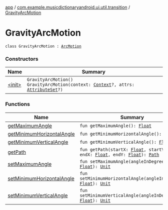 [app](../../index.md) / [com.example.musicdictionaryandroid.ui.util.transition](../index.md) / [GravityArcMotion](./index.md)

# GravityArcMotion

`class GravityArcMotion : `[`ArcMotion`](https://developer.android.com/reference/android/transition/ArcMotion.html)

### Constructors

| Name | Summary |
|---|---|
| [&lt;init&gt;](-init-.md) | `GravityArcMotion()`<br>`GravityArcMotion(context: `[`Context`](https://developer.android.com/reference/android/content/Context.html)`?, attrs: `[`AttributeSet`](https://developer.android.com/reference/android/util/AttributeSet.html)`?)` |

### Functions

| Name | Summary |
|---|---|
| [getMaximumAngle](get-maximum-angle.md) | `fun getMaximumAngle(): `[`Float`](https://kotlinlang.org/api/latest/jvm/stdlib/kotlin/-float/index.html) |
| [getMinimumHorizontalAngle](get-minimum-horizontal-angle.md) | `fun getMinimumHorizontalAngle(): `[`Float`](https://kotlinlang.org/api/latest/jvm/stdlib/kotlin/-float/index.html) |
| [getMinimumVerticalAngle](get-minimum-vertical-angle.md) | `fun getMinimumVerticalAngle(): `[`Float`](https://kotlinlang.org/api/latest/jvm/stdlib/kotlin/-float/index.html) |
| [getPath](get-path.md) | `fun getPath(startX: `[`Float`](https://kotlinlang.org/api/latest/jvm/stdlib/kotlin/-float/index.html)`, startY: `[`Float`](https://kotlinlang.org/api/latest/jvm/stdlib/kotlin/-float/index.html)`, endX: `[`Float`](https://kotlinlang.org/api/latest/jvm/stdlib/kotlin/-float/index.html)`, endY: `[`Float`](https://kotlinlang.org/api/latest/jvm/stdlib/kotlin/-float/index.html)`): `[`Path`](https://developer.android.com/reference/android/graphics/Path.html) |
| [setMaximumAngle](set-maximum-angle.md) | `fun setMaximumAngle(angleInDegrees: `[`Float`](https://kotlinlang.org/api/latest/jvm/stdlib/kotlin/-float/index.html)`): `[`Unit`](https://kotlinlang.org/api/latest/jvm/stdlib/kotlin/-unit/index.html) |
| [setMinimumHorizontalAngle](set-minimum-horizontal-angle.md) | `fun setMinimumHorizontalAngle(angleInDegrees: `[`Float`](https://kotlinlang.org/api/latest/jvm/stdlib/kotlin/-float/index.html)`): `[`Unit`](https://kotlinlang.org/api/latest/jvm/stdlib/kotlin/-unit/index.html) |
| [setMinimumVerticalAngle](set-minimum-vertical-angle.md) | `fun setMinimumVerticalAngle(angleInDegrees: `[`Float`](https://kotlinlang.org/api/latest/jvm/stdlib/kotlin/-float/index.html)`): `[`Unit`](https://kotlinlang.org/api/latest/jvm/stdlib/kotlin/-unit/index.html) |
